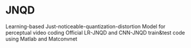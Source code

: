 # JNQD
Learning-based Just-noticeable-quantization-distortion Model for perceptual video coding
Official LR-JNQD and CNN-JNQD train&test code
using Matlab and Matconvnet
